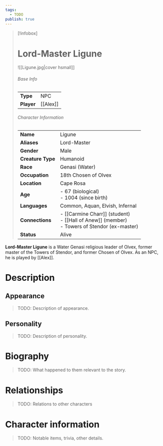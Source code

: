 ```yaml
---
tags:
  - TODO
publish: true
---
```

> [!infobox]  
> # Lord-Master Ligune
> ![[Ligune.jpg|cover hsmall]]  
> ###### Base Info
> | | |  
> |---|---|  
> | **Type** | NPC |
> | **Player** | [[Alex]] |
> ###### Character Information  
> | | |  
> |---|---|  
> | **Name** | Ligune |
> | **Aliases** | Lord-Master |
> | **Gender** | Male | 
> | **Creature Type** | Humanoid |
> | **Race** | Genasi (Water) |  
> | **Occupation** | 18th Chosen of Olvex |  
> | **Location** | Cape Rosa |
> | **Age** | - 67 (biological)<br> - 1004 (since birth) |
> | **Languages** | Common, Aquan, Elvish, Infernal |
> | **Connections** | - [[Carmine Charr]] (student)<br>- [[Hall of Anew]] (member)<br>- Towers of Stendor (ex-master) |
> | **Status** | Alive |

**Lord-Master Ligune** is a Water Genasi religious leader of Olvex, former master of the Towers of Stendor, and former Chosen of Olvex. As an NPC, he is played by [[Alex]].
# Description
## Appearance
> TODO: Description of appearance.
## Personality
> TODO: Description of personality.
# Biography
> TODO: What happened to them relevant to the story.
# Relationships
> TODO: Relations to other characters
# Character information
> TODO: Notable items, trivia, other details.